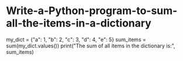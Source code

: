 # Write-a-Python-program-to-sum-all-the-items-in-a-dictionary
my_dict = {"a": 1, "b": 2, "c": 3, "d": 4, "e": 5}
sum_items = sum(my_dict.values())
print("The sum of all items in the dictionary is:", sum_items)
